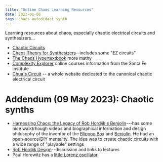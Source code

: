 ```yaml
---
title: "Online Chaos Learning Resources"
date: 2023-01-06
tags: chaos autodidact synth
---
```


Learning resources about chaos, especially chaotic electrical circuits and synthesizers...

* [Chaotic Circuits](https://www.chaotic-circuits.com) 
* [Chaos Theory for Synthesizers](http://ijfritz.byethost4.com/Chaos/ch_over.htm)--includes some "EZ circuits"
* [The Chaos Hypertextbook](https://hypertextbook.com/chaos/) more mathy
* [Complexity Explorer](https://www.complexityexplorer.org/courses) online courses information from the Santa Fe institute
* [Chua's Circuit](http://www.chuacircuits.com/howtobuild1.php) -- a whole website dedicated to the canonical chaotic electrical circuit

# Addendum (09 May 2023): Chaotic synths

* [Harnessing Chaos: the Legacy of Rob Hordijk's Benjolin](https://www.perfectcircuit.com/signal/rob-hordijk-benjolin)---has some nice walktrhough videos and biographical information and design philosophy of the inventor of the [Blippoo Box](https://sdiy.info/wiki/Rob_Hordijk_Blippoo_Box) and [Benjolin](https://sdiy.info/wiki/Rob_Hordijk_Benjolin). He had an open-source/DIY mentality. The idea was to create chaotic circuits with a wide range of "playable" settings
* [Rob Hordijk Design](https://sdiy.info/wiki/Rob_Hordijk_Design)--discussion and links to lectures
* Paul Horowitz has a [little Lorenz oscillator](http://seti.harvard.edu/unusual_stuff/misc/lorenz.htm)
